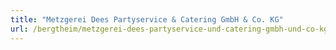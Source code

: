 ```yaml
---
title: "Metzgerei Dees Partyservice & Catering GmbH & Co. KG"
url: /bergtheim/metzgerei-dees-partyservice-und-catering-gmbh-und-co-kg/
---
```

